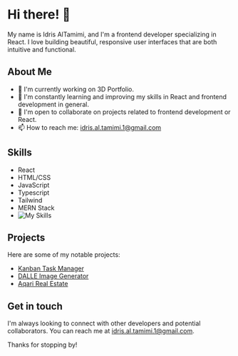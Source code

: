 # Hi there! 👋

My name is Idris AlTamimi, and I'm a frontend developer specializing in React. I love building beautiful, responsive user interfaces that are both intuitive and functional. 

## About Me

- 🔭 I'm currently working on 3D Portfolio.
- 🌱 I'm constantly learning and improving my skills in React and frontend development in general.
- 👯 I'm open to collaborate on projects related to frontend development or React.
- 📫 How to reach me: idris.al.tamimi.1@gmail.com

## Skills

- React
- HTML/CSS
- JavaScript
- Typescript
- Tailwind
- MERN Stack
- ![My Skills](https://skillicons.dev/icons?i=html,css,js,ts,react,tailwind,nodejs,figma&theme=light)

## Projects

Here are some of my notable projects:

- [Kanban Task Manager](https://github.com/idrisaltamimi/task-manager.git)
- [DALLE Image Generator](https://github.com/idrisaltamimi/dall-e-ai.git)
- [Aqari Real Estate](https://github.com/idrisaltamimi/aqari-realestate.git)

## Get in touch

I'm always looking to connect with other developers and potential collaborators. You can reach me at idris.al.tamimi.1@gmail.com.

Thanks for stopping by!
